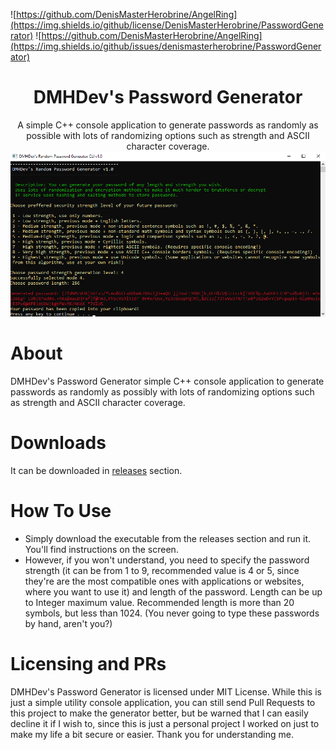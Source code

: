 ![https://github.com/DenisMasterHerobrine/AngelRing](https://img.shields.io/github/license/DenisMasterHerobrine/PasswordGenerator) 
![https://github.com/DenisMasterHerobrine/AngelRing](https://img.shields.io/github/issues/denismasterherobrine/PasswordGenerator)
<div align="center"> <h1> DMHDev's Password Generator</h1> </div>
<div align="center"> A simple C++ console application to generate passwords as randomly as possible with lots of randomizing options such as strength and ASCII character coverage. 


<img src=".\Preview.png" alt="Preview">
</div>

# About
DMHDev's Password Generator simple C++ console application to generate passwords as randomly as possibly with lots of randomizing options such as strength and ASCII character coverage.

# Downloads 
It can be downloaded in [releases](https://github.com/DenisMasterHerobrine/PasswordGenerator/releases) section.

# How To Use
- Simply download the executable from the releases section and run it. You'll find instructions on the screen.
- However, if you won't understand, you need to specify the password strength (it can be from 1 to 9, recommended value is 4 or 5, since they're are the most compatible ones with applications or websites, where you want to use it) and length of the password. Length can be up to Integer maximum value. Recommended length is more than 20 symbols, but less than 1024. (You never going to type these passwords by hand, aren't you?)

# Licensing and PRs
DMHDev's Password Generator is licensed under MIT License. While this is just a simple utility console application, you can still send Pull Requests to this project to make the generator better, but be warned that I can easily decline it if I wish to, since this is just a personal project I worked on just to make my life a bit secure or easier. Thank you for understanding me.
